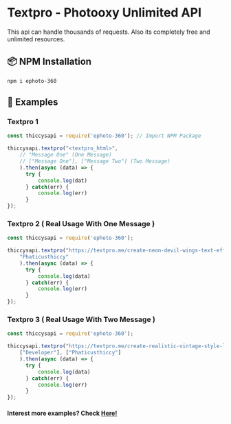 # Textpro - Photooxy Unlimited API

This api can handle thousands of requests. Also its completely free
and unlimited resources. 

##

## 📦 NPM Installation

`npm i ephoto-360`

##

## 🧾 Examples

### Textpro 1

```js
const thiccysapi = require('ephoto-360'); // Import NPM Package

thiccysapi.textpro("<textpro_html>",
    // "Message One" (One Message)
    // ["Message One"], ["Message Two"] (Two Message)
    ).then(async (data) => { 
      try { 
          console.log(dat)
      } catch(err) { 
          console.log(err)
      } 
});
```

### Textpro 2 ( Real Usage With One Message )

```js
const thiccysapi = require('ephoto-360');

thiccysapi.textpro("https://textpro.me/create-neon-devil-wings-text-effect-online-free-1014.html",
    "Phaticusthiccy"
    ).then(async (data) => { 
      try { 
          console.log(data)
      } catch(err) { 
          console.log(err)
      } 
});
```

### Textpro 3 ( Real Usage With Two Message )

```js
const thiccysapi = require('ephoto-360');

thiccysapi.textpro("https://textpro.me/create-realistic-vintage-style-light-bulb-1000.html",
    ["Developer"], ["Phaticusthiccy"]
    ).then(async (data) => { 
      try { 
          console.log(data)
      } catch(err) { 
          console.log(err)
      } 
});
```
#### Interest more examples? Check [Here!](https://github.com/phaticusthiccy/EPhoto-360/blob/e473cce16294794d967d10362b9a848b69387ace/textpro-examples/textpro-ex.js)

##

